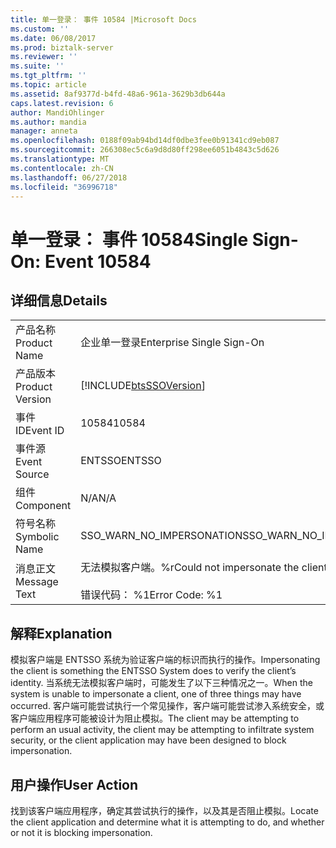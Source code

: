 ```yaml
---
title: 单一登录： 事件 10584 |Microsoft Docs
ms.custom: ''
ms.date: 06/08/2017
ms.prod: biztalk-server
ms.reviewer: ''
ms.suite: ''
ms.tgt_pltfrm: ''
ms.topic: article
ms.assetid: 8af9377d-b4fd-48a6-961a-3629b3db644a
caps.latest.revision: 6
author: MandiOhlinger
ms.author: mandia
manager: anneta
ms.openlocfilehash: 0188f09ab94bd14df0dbe3fee0b91341cd9eb087
ms.sourcegitcommit: 266308ec5c6a9d8d80ff298ee6051b4843c5d626
ms.translationtype: MT
ms.contentlocale: zh-CN
ms.lasthandoff: 06/27/2018
ms.locfileid: "36996718"
---
```

# <a name="single-sign-on-event-10584"></a><span data-ttu-id="91fb8-102">单一登录： 事件 10584</span><span class="sxs-lookup"><span data-stu-id="91fb8-102">Single Sign-On: Event 10584</span></span>
## <a name="details"></a><span data-ttu-id="91fb8-103">详细信息</span><span class="sxs-lookup"><span data-stu-id="91fb8-103">Details</span></span>  
  
|                 |                                                                |
|-----------------|----------------------------------------------------------------|
|  <span data-ttu-id="91fb8-104">产品名称</span><span class="sxs-lookup"><span data-stu-id="91fb8-104">Product Name</span></span>   |                   <span data-ttu-id="91fb8-105">企业单一登录</span><span class="sxs-lookup"><span data-stu-id="91fb8-105">Enterprise Single Sign-On</span></span>                    |
| <span data-ttu-id="91fb8-106">产品版本</span><span class="sxs-lookup"><span data-stu-id="91fb8-106">Product Version</span></span> |   [!INCLUDE[btsSSOVersion](../includes/btsssoversion-md.md)]   |
|    <span data-ttu-id="91fb8-107">事件 ID</span><span class="sxs-lookup"><span data-stu-id="91fb8-107">Event ID</span></span>     |                             <span data-ttu-id="91fb8-108">10584</span><span class="sxs-lookup"><span data-stu-id="91fb8-108">10584</span></span>                              |
|  <span data-ttu-id="91fb8-109">事件源</span><span class="sxs-lookup"><span data-stu-id="91fb8-109">Event Source</span></span>   |                             <span data-ttu-id="91fb8-110">ENTSSO</span><span class="sxs-lookup"><span data-stu-id="91fb8-110">ENTSSO</span></span>                             |
|    <span data-ttu-id="91fb8-111">组件</span><span class="sxs-lookup"><span data-stu-id="91fb8-111">Component</span></span>    |                              <span data-ttu-id="91fb8-112">N/A</span><span class="sxs-lookup"><span data-stu-id="91fb8-112">N/A</span></span>                               |
|  <span data-ttu-id="91fb8-113">符号名称</span><span class="sxs-lookup"><span data-stu-id="91fb8-113">Symbolic Name</span></span>  |                   <span data-ttu-id="91fb8-114">SSO_WARN_NO_IMPERSONATION</span><span class="sxs-lookup"><span data-stu-id="91fb8-114">SSO_WARN_NO_IMPERSONATION</span></span>                    |
|  <span data-ttu-id="91fb8-115">消息正文</span><span class="sxs-lookup"><span data-stu-id="91fb8-115">Message Text</span></span>   | <span data-ttu-id="91fb8-116">无法模拟客户端。%r</span><span class="sxs-lookup"><span data-stu-id="91fb8-116">Could not impersonate the client.%r</span></span><br /><br /> <span data-ttu-id="91fb8-117">错误代码： %1</span><span class="sxs-lookup"><span data-stu-id="91fb8-117">Error Code: %1</span></span> |
  
## <a name="explanation"></a><span data-ttu-id="91fb8-118">解释</span><span class="sxs-lookup"><span data-stu-id="91fb8-118">Explanation</span></span>  
 <span data-ttu-id="91fb8-119">模拟客户端是 ENTSSO 系统为验证客户端的标识而执行的操作。</span><span class="sxs-lookup"><span data-stu-id="91fb8-119">Impersonating the client is something the ENTSSO System does to verify the client’s identity.</span></span> <span data-ttu-id="91fb8-120">当系统无法模拟客户端时，可能发生了以下三种情况之一。</span><span class="sxs-lookup"><span data-stu-id="91fb8-120">When the system is unable to impersonate a client, one of three things may have occurred.</span></span> <span data-ttu-id="91fb8-121">客户端可能尝试执行一个常见操作，客户端可能尝试渗入系统安全，或客户端应用程序可能被设计为阻止模拟。</span><span class="sxs-lookup"><span data-stu-id="91fb8-121">The client may be attempting to perform an usual activity, the client may be attempting to infiltrate system security, or the client application may have been designed to block impersonation.</span></span>  
  
## <a name="user-action"></a><span data-ttu-id="91fb8-122">用户操作</span><span class="sxs-lookup"><span data-stu-id="91fb8-122">User Action</span></span>  
 <span data-ttu-id="91fb8-123">找到该客户端应用程序，确定其尝试执行的操作，以及其是否阻止模拟。</span><span class="sxs-lookup"><span data-stu-id="91fb8-123">Locate the client application and determine what it is attempting to do, and whether or not it is blocking impersonation.</span></span>